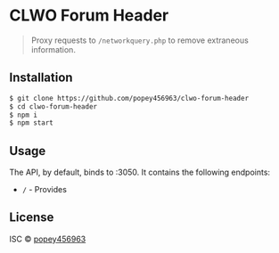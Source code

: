 # CLWO Forum Header

> Proxy requests to `/networkquery.php` to remove extraneous information.

## Installation

```sh
$ git clone https://github.com/popey456963/clwo-forum-header
$ cd clwo-forum-header
$ npm i
$ npm start
```

## Usage

The API, by default, binds to :3050.  It contains the following endpoints:

 - `/` - Provides

## License

ISC © [popey456963](https://github.com/popey456963)
